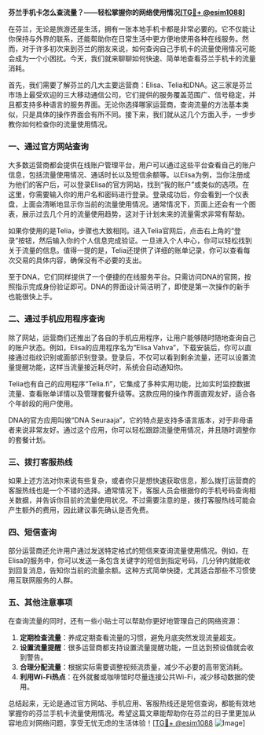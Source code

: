 **芬兰手机卡怎么查流量？——轻松掌握你的网络使用情况[[TG💪+ @esim1088](https://t.me/s/esim1088)]**

在芬兰，无论是旅游还是生活，拥有一张本地手机卡都是非常必要的。它不仅能让你保持与外界的联系，还能帮助你在日常生活中更方便地使用各种在线服务。然而，对于许多初次来到芬兰的朋友来说，如何查询自己手机卡的流量使用情况可能会成为一个小困扰。今天，我们就来聊聊如何快速、简单地查看芬兰手机卡的流量消耗。

首先，我们需要了解芬兰的几大主要运营商：Elisa、Telia和DNA。这三家是芬兰市场上最受欢迎的三大移动通信公司，它们提供的服务覆盖范围广、信号稳定，并且都支持多种语言的服务界面。无论你选择哪家运营商，查询流量的方法基本类似，只是具体的操作界面会有所不同。接下来，我们就从这几个方面入手，一步步教你如何检查你的流量使用情况。

### 一、通过官方网站查询

大多数运营商都会提供在线账户管理平台，用户可以通过这些平台查看自己的账户信息，包括流量使用情况、通话时长以及短信余额等。以Elisa为例，当你注册成为他们的客户后，可以登录Elisa的官方网站，找到“我的账户”或类似的选项。在这里，你需要输入你的用户名和密码进行登录。登录成功后，你会看到一个仪表盘，上面会清晰地显示你当前的流量使用情况。通常情况下，页面上还会有一个图表，展示过去几个月的流量使用趋势，这对于计划未来的流量需求非常有帮助。

如果你使用的是Telia，步骤也大致相同。进入Telia官网后，点击右上角的“登录”按钮，然后输入你的个人信息完成验证。一旦进入个人中心，你可以轻松找到关于流量的信息。值得一提的是，Telia还提供了详细的账单记录，你可以查看每次交易的具体内容，确保没有不必要的支出。

至于DNA，它们同样提供了一个便捷的在线服务平台。只需访问DNA的官网，按照指示完成身份验证即可。DNA的界面设计简洁明了，即使是第一次操作的新手也能很快上手。

### 二、通过手机应用程序查询

除了网站，运营商们还推出了各自的手机应用程序，让用户能够随时随地查询自己的账户状态。例如，Elisa的应用程序名为“Elisa Vahva”，下载安装后，你可以直接通过指纹识别或面部识别登录。登录后，不仅可以看到剩余流量，还可以设置流量提醒功能，这样当流量接近耗尽时，系统会自动通知你。

Telia也有自己的应用程序“Telia.fi”，它集成了多种实用功能，比如实时监控数据流量、查看账单详情以及管理套餐升级等。这款应用的操作界面直观友好，适合各个年龄段的用户使用。

DNA的官方应用叫做“DNA Seuraaja”，它的特点是支持多语言版本，对于非母语者来说非常友好。通过这个应用，你可以轻松跟踪流量使用情况，并且随时调整你的套餐计划。

### 三、拨打客服热线

如果上述方法对你来说有些复杂，或者你只是想快速获取信息，那么拨打运营商的客服热线也是一个不错的选择。通常情况下，客服人员会根据你的手机号码查询相关数据，并告诉你目前的流量使用状况。不过需要注意的是，拨打客服热线可能会产生额外的费用，因此建议事先确认是否免费。

### 四、短信查询

部分运营商还允许用户通过发送特定格式的短信来查询流量使用情况。例如，在Elisa的服务中，你可以发送一条包含关键字的短信到指定号码，几分钟内就能收到回复消息，告知你当前的流量余额。这种方式简单快捷，尤其适合那些不习惯使用互联网服务的人群。

### 五、其他注意事项

在查询流量的同时，还有一些小贴士可以帮助你更好地管理自己的网络资源：

1. **定期检查流量**：养成定期查看流量的习惯，避免月底突然发现流量超支。
2. **设置流量提醒**：很多运营商都支持设置流量提醒功能，一旦达到预设值就会收到警告。
3. **合理分配流量**：根据实际需要调整视频流质量，减少不必要的高带宽消耗。
4. **利用Wi-Fi热点**：在外就餐或咖啡馆时尽量连接公共Wi-Fi，减少移动数据的使用。

总结起来，无论是通过官方网站、手机应用、客服热线还是短信查询，都能有效地掌握你的芬兰手机卡流量使用情况。希望这篇文章能帮助你在芬兰的日子里更加从容地应对网络问题，享受无忧无虑的生活体验！[[TG💪+ @esim1088](https://t.me/s/esim1088) ![Image](https://i.postimg.cc/4NQfJmqS/Snipaste-2025-05-13-00-14-12.png)]